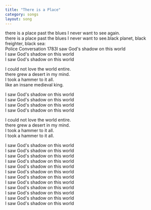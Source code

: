 ```yaml
---
title: "There is a Place"
category: songs
layout: song
---
```


there is a place past the blues I never want to see again.  
there is a place past the blues I never want to see.black planet, black freighter, black sea:  
Police Conversation 1783I saw God's shadow on this world  
I saw God's shadow on this world  
I saw God's shadow on this world

I could not love the world entire.  
there grew a desert in my mind.  
I took a hammer to it all.  
like an insane medieval king.

I saw God's shadow on this world  
I saw God's shadow on this world  
I saw God's shadow on this world  
I saw God's shadow on this world

I could not love the world entire.  
there grew a desert in my mind.  
I took a hammer to it all.  
I took a hammer to it all.

I saw God's shadow on this world  
I saw God's shadow on this world  
I saw God's shadow on this world  
I saw God's shadow on this world  
I saw God's shadow on this world  
I saw God's shadow on this world  
I saw God's shadow on this world  
I saw God's shadow on this world  
I saw God's shadow on this world  
I saw God's shadow on this world  
I saw God's shadow on this world  
I saw God's shadow on this world
